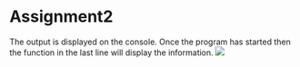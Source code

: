 # Assignment2
The output is displayed on the console. Once the program has started then the function in the last line will display the information.
![]("./Capture.png")
